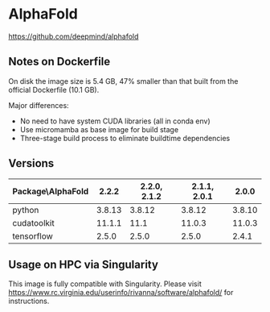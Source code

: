 # AlphaFold

https://github.com/deepmind/alphafold

## Notes on Dockerfile
On disk the image size is 5.4 GB, 47% smaller than that built from the official Dockerfile (10.1 GB).

Major differences:
- No need to have system CUDA libraries (all in conda env)
- Use micromamba as base image for build stage
- Three-stage build process to eliminate buildtime dependencies

## Versions

| Package\AlphaFold| 2.2.2 | 2.2.0, 2.1.2 | 2.1.1, 2.0.1 | 2.0.0 |
|---|---|---|---|---|
|python      | 3.8.13 | 3.8.12 | 3.8.12 | 3.8.10 |
|cudatoolkit | 11.1.1 | 11.1   | 11.0.3 | 11.0.3 |
|tensorflow  | 2.5.0  | 2.5.0  | 2.5.0  | 2.4.1 |

## Usage on HPC via Singularity

This image is fully compatible with Singularity. Please visit https://www.rc.virginia.edu/userinfo/rivanna/software/alphafold/ for instructions.
